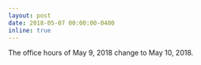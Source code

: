 ```yaml
---
layout: post
date: 2018-05-07 00:00:00-0400
inline: true
---
```


The office hours of May 9, 2018 change to May 10, 2018.
